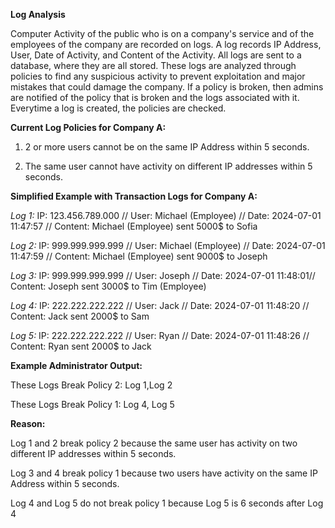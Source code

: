**Log Analysis**

Computer Activity of the public who is on a company's service and of the employees of the company are recorded on logs. A log records IP Address, User, Date of Activity, and Content of the Activity. 
All logs are sent to a database, where they are all stored. These logs are analyzed through policies to find any suspicious activity to prevent exploitation and major mistakes that could damage the company. If a policy is broken, then admins are notified of the policy that is broken and the logs associated with it. Everytime a log is created, the policies are checked. 

**Current Log Policies for Company A:**

1. 2 or more users cannot be on the same IP Address within 5 seconds.

2. The same user cannot have activity on different IP addresses within 5 seconds.

**Simplified Example with Transaction Logs for Company A:**

*Log 1:* IP: 123.456.789.000 // User: Michael (Employee) // Date: 2024-07-01 11:47:57 // Content: Michael (Employee) sent 5000$ to Sofia

*Log 2:* IP: 999.999.999.999 // User: Michael (Employee) // Date: 2024-07-01 11:47:59 // Content: Michael (Employee) sent 9000$ to Joseph

*Log 3:* IP: 999.999.999.999 // User: Joseph // Date: 2024-07-01 11:48:01// Content: Joseph sent 3000$ to Tim (Employee)

*Log 4:* IP: 222.222.222.222 // User: Jack // Date: 2024-07-01 11:48:20 // Content: Jack sent 2000$ to Sam

*Log 5:* IP: 222.222.222.222 // User: Ryan // Date: 2024-07-01 11:48:26 // Content: Ryan sent 2000$ to Jack

**Example Administrator Output:**

These Logs Break Policy 2: Log 1,Log 2

These Logs Break Policy 1: Log 4, Log 5

**Reason:**

Log 1 and 2 break policy 2 because the same user has activity on two different IP addresses within 5 seconds. 

Log 3 and 4 break policy 1 because two users have activity on the same IP Address within 5 seconds. 

Log 4 and Log 5 do not break policy 1 because Log 5 is 6 seconds after Log 4